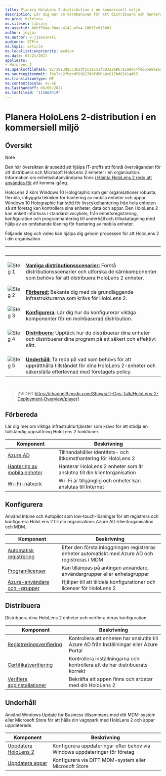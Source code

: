 ```yaml
---
title: Planera HoloLens 2-distribution i en kommersiell miljö
description: Lär dig mer om kärnbehoven för att distribuera och hantera HoloLens i företagsmiljöer, inklusive infrastruktur, Azure Active Directory och hantering av mobila enheter.
ms.prod: hololens
ms.sitesec: library
ms.assetid: 88bf50aa-0bac-4142-afa4-20b37c013001
author: joyjaz
ms.author: v-jjaswinski
audience: ITPro
ms.topic: article
ms.localizationpriority: medium
ms.date: 05/21/2021
appliesto:
- HoloLens 2
ms.openlocfilehash: 8273813d85c3b2df2c1a551fb0322a867a5a9c64fdd05e9a85a2097b1590fb62
ms.sourcegitcommit: f8e7cc2fbdcdf8962700fd50b9c017bd83d1ad65
ms.translationtype: MT
ms.contentlocale: sv-SE
ms.lasthandoff: 08/05/2021
ms.locfileid: "115664419"
---
```

# <a name="planning-hololens-2-deployment-in-a-commercial-environment"></a>Planera HoloLens 2-distribution i en kommersiell miljö

## <a name="overview"></a>Översikt

> [!NOTE]
> Den här översikten är avsedd att hjälpa IT-proffs att förstå överväganden för att distribuera och Microsoft HoloLens 2 enheter i en organisation. Information om enhetsslutanvändarna finns [i Hämta HoloLens 2 redo att användas för](hololens2-setup.md) att komma igång.

HoloLens 2 körs Windows 10 Holographic som ger organisationer robusta, flexibla, inbyggda tekniker för hantering av mobila enheter och appar. Windows 10 Holographic har stöd för livscykelhantering från hela enheten så att företag kan kontrollera sina enheter, data och appar. Den HoloLens 2 kan enkelt införlivas i standardlivscykeln, från enhetsregistrering, konfiguration och programhantering till underhåll och tillbakatagning med hjälp av en omfattande lösning för hantering av mobila enheter.

Följande steg och video kan hjälpa dig genom processen för att HoloLens 2 i din organisation.

| &nbsp; | &nbsp; |
|--|--|
| ![Steg 1](images/1green.png)| <br/> **[Vanliga distributionsscenarier:](hololens-requirements.md)** Förstå distributionsscenarier och utforska de kärnkomponenter som behövs för att distribuera HoloLens 2 enheter. |
| ![Steg 2](images/2green.png)| <br/> **[Förbered:](#prepare)** Bekanta dig med de grundläggande infrastrukturerna som krävs för HoloLens 2. |
| ![Steg 3](images/3green.png) | <br/> **[Konfigurera](#configure)**: Lär dig hur du konfigurerar viktiga komponenter för en molnbaserad distribution. |
| ![Steg 4](images/4green.png) | <br/> **[Distribuera:](#deploy)** Upptäck hur du distribuerar dina enheter och distribuerar dina program på ett säkert och effektivt sätt. |
| ![Steg 5](images/5green.png) | <br/> **[Underhåll:](#maintain)** Ta reda på vad som behövs för att upprätthålla tillståndet för dina HoloLens 2-enheter och säkerställa efterlevnad med företagets policy. |

<br/>

> [!VIDEO https://channel9.msdn.com/Shows/IT-Ops-Talk/HoloLens-2-Deployment-Overview/player]

## <a name="prepare"></a>Förbereda

Lär dig mer om viktiga infrastrukturtjänster som krävs för att stödja en fullständig uppsättning HoloLens 2 funktioner.

| Komponent | Beskrivning |
|-----------|------------|
| [Azure AD](hololens-identity.md) | Tillhandahåller identitets- och åtkomsthantering för HoloLens 2  |
| [Hantering av mobila enheter](hololens-mdm-configure.md)| Hanterar HoloLens 2 enheter som är anslutna till din klientorganisation  |
| [Wi-Fi-nätverk](hololens-commercial-infrastructure.md)| Wi-Fi är tillgänglig och enheter kan anslutas till Internet  |

## <a name="configure"></a>Konfigurera

Använd Intune och Autopilot som low-touch-lösningar för att registrera och konfigurera HoloLens 2 till din organisations Azure AD-klientorganisation och MDM.

| Komponent | Beskrivning |
|-----------|------------|
| [Automatisk registrering](hololens-enroll-mdm.md#auto-enrollment-in-mdm) | Efter den första inloggningen registreras enheter automatiskt med Azure AD och registreras i MDM  |
| [Programlicenser](hololens2-cloud-connected-configure.md#application-licenses)| Kan tillämpas på antingen användare, användargrupper eller enhetsgrupper  |
| [Azure-användare och -grupper](hololens2-cloud-connected-configure.md#azure-users-and-groups) | Hjälper till att tilldela konfigurationer och licenser för HoloLens 2  |

## <a name="deploy"></a>Distribuera

Distribuera dina HoloLens 2 enheter och verifiera deras konfiguration. 

| Komponent | Beskrivning |
|-----------|------------|
| [Registreringsverifiering](hololens2-corp-connected-deploy.md#enrollment-validation) | Kontrollera att enheten har anslutits till Azure AD från Inställningar eller Azure Portal |
| [Certifikatverifiering](hololens2-corp-connected-deploy.md#wi-fi-certificate-validation) | Kontrollera inställningarna och kontrollera att de har distribuerats korrekt |
| [Verifiera appinstallationer](hololens2-corp-connected-deploy.md#validate-lob-app-install) | Bekräfta att appen finns och arbetar med din HoloLens 2 |

## <a name="maintain"></a>Underhåll

Använd Windows Update for Business tillsammans med ditt MDM-system eller Microsoft Store för att hålla din vagnpark med HoloLens 2 och appar uppdaterade.

| Komponent | Beskrivning |
|-----------|------------|
| [Uppdatera HoloLens 2](hololens-updates.md) | Konfigurera uppdateringar efter behov via Windows uppdateringar för företag |
| [Uppdatera appar](app-deploy-overview.md) | Konfigurera via DITT MDM-system eller Microsoft Store
